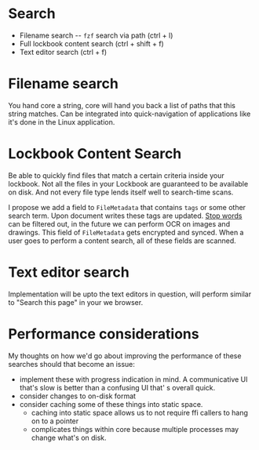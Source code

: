 # Search

+ Filename search -- `fzf` search via path (ctrl + l)
+ Full lockbook content search (ctrl + shift + f)
+ Text editor search (ctrl + f)

# Filename search

You hand core a string, core will hand you back a list of paths that this string matches. Can be integrated into
quick-navigation of applications like it's done in the Linux application.

# Lockbook Content Search

Be able to quickly find files that match a certain criteria inside your lockbook. Not all the files in your Lockbook are
guaranteed to be available on disk. And not every file type lends itself well to search-time scans.

I propose we add a field to `FileMetadata` that contains `tags` or some other search term. Upon document writes these
tags are updated. [Stop words](https://en.wikipedia.org/wiki/Stop_word) can be filtered out, in the future we can
perform OCR on images and drawings. This field of `FileMetadata` gets encrypted and synced. When a user goes to perform
a content search, all of these fields are scanned.

# Text editor search

Implementation will be upto the text editors in question, will perform similar to "Search this page" in your we browser.

# Performance considerations

My thoughts on how we'd go about improving the performance of these searches should that become an issue:

+ implement these with progress indication in mind. A communicative UI that's slow is better than a confusing UI that'
  s overall quick.
+ consider changes to on-disk format
+ consider caching some of these things into static space.
  + caching into static space allows us to not require ffi callers to hang on to a pointer
  + complicates things within core because multiple processes may change what's on disk.